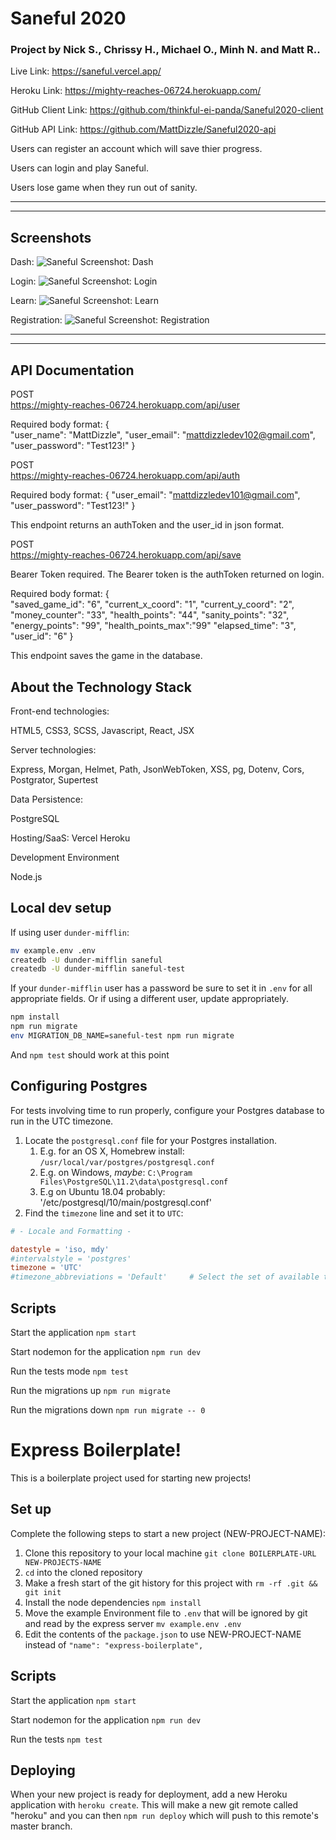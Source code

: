 # Saneful 2020

### Project by Nick S., Chrissy H., Michael O., Minh N. and Matt R..

Live Link:
https://saneful.vercel.app/

Heroku Link:
https://mighty-reaches-06724.herokuapp.com/

GitHub Client Link:
https://github.com/thinkful-ei-panda/Saneful2020-client

GitHub API Link:
https://github.com/MattDizzle/Saneful2020-api

Users can register an account which will save thier progress.

Users can login and play Saneful.

Users lose game when they run out of sanity.

_______________________________________________________________________________
_______________________________________________________________________________

## Screenshots

Dash:
![Saneful Screenshot: Dash]()

Login:
![Saneful Screenshot: Login]()

Learn:
![Saneful Screenshot: Learn]()

Registration:
![Saneful Screenshot: Registration]()

________________________________________________________________________________
________________________________________________________________________________

## API Documentation

POST  
https://mighty-reaches-06724.herokuapp.com/api/user

Required body format:
{   
    "user_name": "MattDizzle",
    "user_email": "mattdizzledev102@gmail.com",
    "user_password": "Test123!"
}

POST  
https://mighty-reaches-06724.herokuapp.com/api/auth

Required body format:
{
    "user_email": "mattdizzledev101@gmail.com",
    "user_password": "Test123!"
}

This endpoint returns an authToken and the user_id in json format.

POST  
https://mighty-reaches-06724.herokuapp.com/api/save

Bearer Token required. The Bearer token is the authToken returned on login.

Required body format:
{   
    "saved_game_id": "6",
    "current_x_coord": "1",
    "current_y_coord": "2",
    "money_counter": "33",
    "health_points": "44",
    "sanity_points": "32",
    "energy_points": "99",
    "health_points_max":"99"
    "elapsed_time": "3",
    "user_id": "6"
}

This endpoint saves the game in the database.


## About the Technology Stack

Front-end technologies:

HTML5, CSS3, SCSS, Javascript, React, JSX

Server technologies:

​Express, Morgan, Helmet, Path, JsonWebToken, XSS, pg, Dotenv, Cors, Postgrator, Supertest

Data Persistence:

PostgreSQL

Hosting/SaaS:
Vercel
Heroku

​Development Environment

Node.js

## Local dev setup

If using user `dunder-mifflin`:

```bash
mv example.env .env
createdb -U dunder-mifflin saneful
createdb -U dunder-mifflin saneful-test
```

If your `dunder-mifflin` user has a password be sure to set it in `.env` for all appropriate fields. Or if using a different user, update appropriately.

```bash
npm install
npm run migrate
env MIGRATION_DB_NAME=saneful-test npm run migrate
```

And `npm test` should work at this point

## Configuring Postgres

For tests involving time to run properly, configure your Postgres database to run in the UTC timezone.

1. Locate the `postgresql.conf` file for your Postgres installation.
   1. E.g. for an OS X, Homebrew install: `/usr/local/var/postgres/postgresql.conf`
   2. E.g. on Windows, _maybe_: `C:\Program Files\PostgreSQL\11.2\data\postgresql.conf`
   3. E.g on Ubuntu 18.04 probably: '/etc/postgresql/10/main/postgresql.conf'
2. Find the `timezone` line and set it to `UTC`:

```conf
# - Locale and Formatting -

datestyle = 'iso, mdy'
#intervalstyle = 'postgres'
timezone = 'UTC'
#timezone_abbreviations = 'Default'     # Select the set of available time zone
```

## Scripts

Start the application `npm start`

Start nodemon for the application `npm run dev`

Run the tests mode `npm test`

Run the migrations up `npm run migrate`

Run the migrations down `npm run migrate -- 0`


# Express Boilerplate!

This is a boilerplate project used for starting new projects!

## Set up

Complete the following steps to start a new project (NEW-PROJECT-NAME):

1. Clone this repository to your local machine `git clone BOILERPLATE-URL NEW-PROJECTS-NAME`
2. `cd` into the cloned repository
3. Make a fresh start of the git history for this project with `rm -rf .git && git init`
4. Install the node dependencies `npm install`
5. Move the example Environment file to `.env` that will be ignored by git and read by the express server `mv example.env .env`
6. Edit the contents of the `package.json` to use NEW-PROJECT-NAME instead of `"name": "express-boilerplate",`

## Scripts

Start the application `npm start`

Start nodemon for the application `npm run dev`

Run the tests `npm test`

## Deploying

When your new project is ready for deployment, add a new Heroku application with `heroku create`. This will make a new git remote called "heroku" and you can then `npm run deploy` which will push to this remote's master branch.